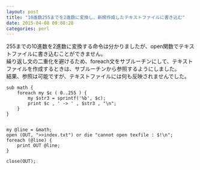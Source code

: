 ```yaml
---
layout: post
title: "10進数255までを2進数に変換し、新規作成したテキストファイルに書き込む"
date: 2015-04-08 09:08:28
categories: perl
---
```

<p>255までの10進数を2進数に変換する命令は分かりましたが、open関数でテキストファイルに書き込むことができません。<br>
繰り返し文の二重化を避けるため、foreach文をサブルーチンにして、テキストファイルを作成するときは、サブルーチンから参照するようにしました。<br>
結果、参照は可能ですが、テキストファイルには何も反映されませんでした。</p>

<pre><code>sub math {
    foreach my $c ( 0..255 ) {
        my $str3 = sprintf('%b', $c);
        print $c , ' -&gt; ' , $str3 , "\n";
    }
}


my @line = &amp;math;
open (OUT, "&gt;&gt;index.txt") or die "cannot open texfile : $!\n";
foreach (@line) {
    print OUT @line;
}

close(OUT);
</code></pre>
